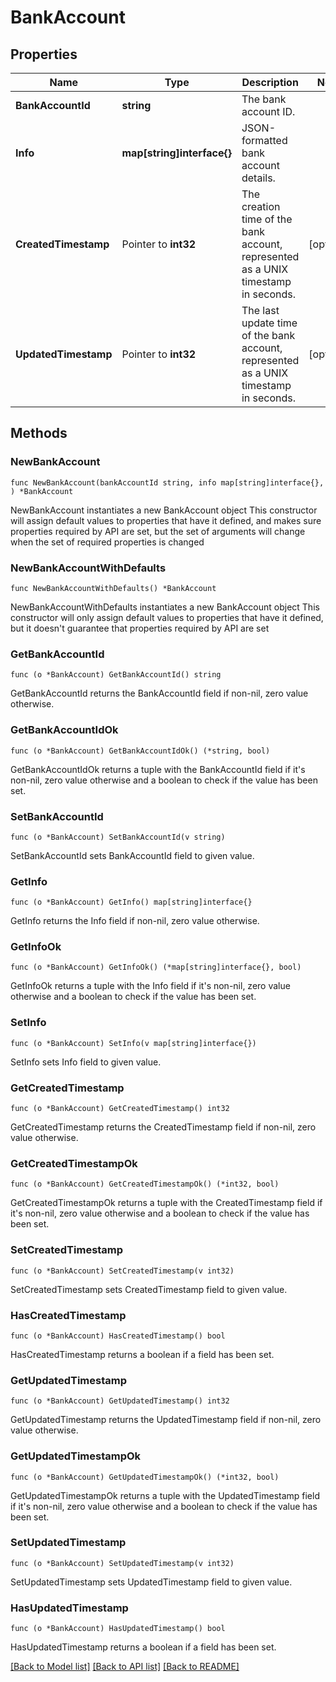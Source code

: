 # BankAccount

## Properties

Name | Type | Description | Notes
------------ | ------------- | ------------- | -------------
**BankAccountId** | **string** | The bank account ID. | 
**Info** | **map[string]interface{}** | JSON-formatted bank account details. | 
**CreatedTimestamp** | Pointer to **int32** | The creation time of the bank account, represented as a UNIX timestamp in seconds. | [optional] 
**UpdatedTimestamp** | Pointer to **int32** | The last update time of the bank account, represented as a UNIX timestamp in seconds. | [optional] 

## Methods

### NewBankAccount

`func NewBankAccount(bankAccountId string, info map[string]interface{}, ) *BankAccount`

NewBankAccount instantiates a new BankAccount object
This constructor will assign default values to properties that have it defined,
and makes sure properties required by API are set, but the set of arguments
will change when the set of required properties is changed

### NewBankAccountWithDefaults

`func NewBankAccountWithDefaults() *BankAccount`

NewBankAccountWithDefaults instantiates a new BankAccount object
This constructor will only assign default values to properties that have it defined,
but it doesn't guarantee that properties required by API are set

### GetBankAccountId

`func (o *BankAccount) GetBankAccountId() string`

GetBankAccountId returns the BankAccountId field if non-nil, zero value otherwise.

### GetBankAccountIdOk

`func (o *BankAccount) GetBankAccountIdOk() (*string, bool)`

GetBankAccountIdOk returns a tuple with the BankAccountId field if it's non-nil, zero value otherwise
and a boolean to check if the value has been set.

### SetBankAccountId

`func (o *BankAccount) SetBankAccountId(v string)`

SetBankAccountId sets BankAccountId field to given value.


### GetInfo

`func (o *BankAccount) GetInfo() map[string]interface{}`

GetInfo returns the Info field if non-nil, zero value otherwise.

### GetInfoOk

`func (o *BankAccount) GetInfoOk() (*map[string]interface{}, bool)`

GetInfoOk returns a tuple with the Info field if it's non-nil, zero value otherwise
and a boolean to check if the value has been set.

### SetInfo

`func (o *BankAccount) SetInfo(v map[string]interface{})`

SetInfo sets Info field to given value.


### GetCreatedTimestamp

`func (o *BankAccount) GetCreatedTimestamp() int32`

GetCreatedTimestamp returns the CreatedTimestamp field if non-nil, zero value otherwise.

### GetCreatedTimestampOk

`func (o *BankAccount) GetCreatedTimestampOk() (*int32, bool)`

GetCreatedTimestampOk returns a tuple with the CreatedTimestamp field if it's non-nil, zero value otherwise
and a boolean to check if the value has been set.

### SetCreatedTimestamp

`func (o *BankAccount) SetCreatedTimestamp(v int32)`

SetCreatedTimestamp sets CreatedTimestamp field to given value.

### HasCreatedTimestamp

`func (o *BankAccount) HasCreatedTimestamp() bool`

HasCreatedTimestamp returns a boolean if a field has been set.

### GetUpdatedTimestamp

`func (o *BankAccount) GetUpdatedTimestamp() int32`

GetUpdatedTimestamp returns the UpdatedTimestamp field if non-nil, zero value otherwise.

### GetUpdatedTimestampOk

`func (o *BankAccount) GetUpdatedTimestampOk() (*int32, bool)`

GetUpdatedTimestampOk returns a tuple with the UpdatedTimestamp field if it's non-nil, zero value otherwise
and a boolean to check if the value has been set.

### SetUpdatedTimestamp

`func (o *BankAccount) SetUpdatedTimestamp(v int32)`

SetUpdatedTimestamp sets UpdatedTimestamp field to given value.

### HasUpdatedTimestamp

`func (o *BankAccount) HasUpdatedTimestamp() bool`

HasUpdatedTimestamp returns a boolean if a field has been set.


[[Back to Model list]](../README.md#documentation-for-models) [[Back to API list]](../README.md#documentation-for-api-endpoints) [[Back to README]](../README.md)


